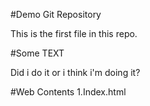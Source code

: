 #Demo Git Repository

This is the first file in this repo.

#Some TEXT

Did i do it or i think i'm doing it?

#Web Contents
1.Index.html